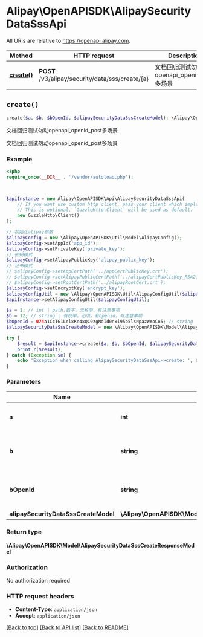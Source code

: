 # Alipay\OpenAPISDK\AlipaySecurityDataSssApi

All URIs are relative to https://openapi.alipay.com.

Method | HTTP request | Description
------------- | ------------- | -------------
[**create()**](AlipaySecurityDataSssApi.md#create) | **POST** /v3/alipay/security/data/sss/create/{a} | 文档回归测试勿动openapi_openid_post多场景


## `create()`

```php
create($a, $b, $bOpenId, $alipaySecurityDataSssCreateModel): \Alipay\OpenAPISDK\Model\AlipaySecurityDataSssCreateResponseModel
```

文档回归测试勿动openapi_openid_post多场景

文档回归测试勿动openapi_openid_post多场景

### Example

```php
<?php
require_once(__DIR__ . '/vendor/autoload.php');



$apiInstance = new Alipay\OpenAPISDK\Api\AlipaySecurityDataSssApi(
    // If you want use custom http client, pass your client which implements `GuzzleHttp\ClientInterface`.
    // This is optional, `GuzzleHttp\Client` will be used as default.
    new GuzzleHttp\Client()
);

// 初始化alipay参数
$alipayConfig = new \Alipay\OpenAPISDK\Util\Model\AlipayConfig();
$alipayConfig->setAppId('app_id');
$alipayConfig->setPrivateKey('private_key');
// 密钥模式
$alipayConfig->setAlipayPublicKey('alipay_public_key');
// 证书模式
// $alipayConfig->setAppCertPath('../appCertPublicKey.crt');
// $alipayConfig->setAlipayPublicCertPath('../alipayCertPublicKey_RSA2.crt');
// $alipayConfig->setRootCertPath('../alipayRootCert.crt');
$alipayConfig->setEncryptKey('encrypt_key');
$alipayConfigUtil = new \Alipay\OpenAPISDK\Util\AlipayConfigUtil($alipayConfig);
$apiInstance->setAlipayConfigUtil($alipayConfigUtil);

$a = 1; // int | path.数字，无枚举，有注意事项
$b = 12; // string | 有枚举，必须，有openid，有注意事项
$bOpenId = 074a1CcTG1LelxKe4xQC0zgNdId0nxi95b5lsNpazWYoCo5; // string | 有枚举，必须，有openid，有注意事项
$alipaySecurityDataSssCreateModel = new \Alipay\OpenAPISDK\Model\AlipaySecurityDataSssCreateModel(); // \Alipay\OpenAPISDK\Model\AlipaySecurityDataSssCreateModel

try {
    $result = $apiInstance->create($a, $b, $bOpenId, $alipaySecurityDataSssCreateModel);
    print_r($result);
} catch (Exception $e) {
    echo 'Exception when calling AlipaySecurityDataSssApi->create: ', $e->getMessage(), PHP_EOL;
}
```

### Parameters

Name | Type | Description  | Notes
------------- | ------------- | ------------- | -------------
 **a** | **int**| path.数字，无枚举，有注意事项 |
 **b** | **string**| 有枚举，必须，有openid，有注意事项 | [optional]
 **bOpenId** | **string**| 有枚举，必须，有openid，有注意事项 | [optional]
 **alipaySecurityDataSssCreateModel** | **\Alipay\OpenAPISDK\Model\AlipaySecurityDataSssCreateModel**|  | [optional]

### Return type

**\Alipay\OpenAPISDK\Model\AlipaySecurityDataSssCreateResponseModel**

### Authorization

No authorization required

### HTTP request headers

- **Content-Type**: `application/json`
- **Accept**: `application/json`

[[Back to top]](#) [[Back to API list]](../../README.md#api-endpoints)
[[Back to README]](../../README.md)
